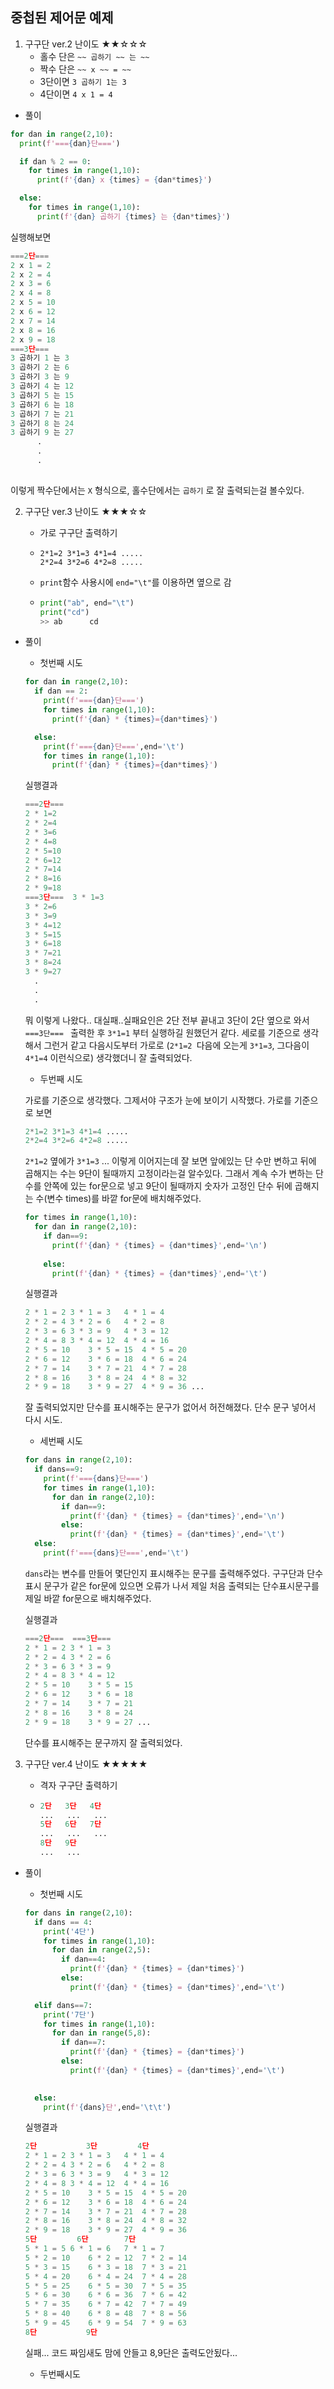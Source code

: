 ## 중첩된 제어문 예제
1. 구구단 ver.2 난이도 ★★☆☆☆
   - 홀수 단은 `~~ 곱하기 ~~ 는 ~~`
   - 짝수 단은 `~~ x ~~ = ~~`
   - 3단이면 `3 곱하기 1는 3`
   - 4단이면 `4 x 1 = 4`



+ 풀이

```python
for dan in range(2,10):
  print(f'==={dan}단===')

  if dan % 2 == 0:
    for times in range(1,10):
      print(f'{dan} x {times} = {dan*times}')

  else:
    for times in range(1,10):
      print(f'{dan} 곱하기 {times} 는 {dan*times}')
```

실행해보면 

```python
===2단===
2 x 1 = 2
2 x 2 = 4
2 x 3 = 6
2 x 4 = 8
2 x 5 = 10
2 x 6 = 12
2 x 7 = 14
2 x 8 = 16
2 x 9 = 18
===3단===
3 곱하기 1 는 3
3 곱하기 2 는 6
3 곱하기 3 는 9
3 곱하기 4 는 12
3 곱하기 5 는 15
3 곱하기 6 는 18
3 곱하기 7 는 21
3 곱하기 8 는 24
3 곱하기 9 는 27
      .
      .
      .
    
```



이렇게 짝수단에서는 `X` 형식으로, 홀수단에서는 `곱하기` 로 잘 출력되는걸 볼수있다.



2. 구구단 ver.3 난이도 ★★★☆☆

   - 가로 구구단 출력하기

   - ```
     2*1=2 3*1=3 4*1=4 .....
     2*2=4 3*2=6 4*2=8 .....
     ```

   - `print`함수 사용시에 `end="\t"`를 이용하면 옆으로 감

   - ```python
     print("ab", end="\t")
     print("cd")
     >> ab      cd
     ```



+ 풀이

  + 첫번째 시도

  ```python
  for dan in range(2,10):
    if dan == 2:
      print(f'==={dan}단===')
      for times in range(1,10):
        print(f'{dan} * {times}={dan*times}')
  
    else:
      print(f'==={dan}단===',end='\t')
      for times in range(1,10):
        print(f'{dan} * {times}={dan*times}')
  ```

  

  실행결과

  ```python
  ===2단===
  2 * 1=2
  2 * 2=4
  2 * 3=6
  2 * 4=8
  2 * 5=10
  2 * 6=12
  2 * 7=14
  2 * 8=16
  2 * 9=18
  ===3단===	3 * 1=3
  3 * 2=6
  3 * 3=9
  3 * 4=12
  3 * 5=15
  3 * 6=18
  3 * 7=21
  3 * 8=24
  3 * 9=27
    .
    .
    .
  ```

  뭐 이렇게 나왔다.. 대실패..실패요인은 2단 전부 끝내고 3단이 2단 옆으로 와서`===3단=== `  출력한 후 `3*1=1` 부터 실행하길 원했던거 같다. 세로를 기준으로 생각해서 그런거 같고 다음시도부터 가로로 (`2*1=2 `다음에 오는게 `3*1=3`, 그다음이 `4*1=4` 이런식으로) 생각했더니 잘 출력되었다. 

  

  + 두번째 시도

  가로를 기준으로 생각했다. 그제서야 구조가 눈에 보이기 시작했다. 가로를 기준으로 보면

  ```python
  2*1=2 3*1=3 4*1=4 .....
  2*2=4 3*2=6 4*2=8 .....
  ```

  `2*1=2` 옆에가 `3*1=3` ... 이렇게 이어지는데 잘 보면 앞에있는 단 수만 변하고 뒤에 곱해지는 수는 9단이 될때까지 고정이라는걸 알수있다. 그래서 계속 수가 변하는 단수를 안쪽에 있는 for문으로 넣고 9단이 될때까지 숫자가 고정인 단수 뒤에 곱해지는 수(변수 times)를 바깥 for문에 배치해주었다.

  ```python
  for times in range(1,10):
    for dan in range(2,10):
      if dan==9:
        print(f'{dan} * {times} = {dan*times}',end='\n')
    
      else:
        print(f'{dan} * {times} = {dan*times}',end='\t')
  ```

  

  실행결과

  ```python
  2 * 1 = 2	3 * 1 = 3	4 * 1 = 4
  2 * 2 = 4	3 * 2 = 6	4 * 2 = 8
  2 * 3 = 6	3 * 3 = 9	4 * 3 = 12
  2 * 4 = 8	3 * 4 = 12	4 * 4 = 16
  2 * 5 = 10	3 * 5 = 15	4 * 5 = 20
  2 * 6 = 12	3 * 6 = 18	4 * 6 = 24
  2 * 7 = 14	3 * 7 = 21	4 * 7 = 28
  2 * 8 = 16	3 * 8 = 24	4 * 8 = 32
  2 * 9 = 18	3 * 9 = 27	4 * 9 = 36 ...
  ```

  잘 출력되었지만 단수를 표시해주는 문구가 없어서 허전해졌다. 단수 문구 넣어서 다시 시도.

  

  + 세번째 시도

  ```python
  for dans in range(2,10):
    if dans==9:
      print(f'==={dans}단===')
      for times in range(1,10):
        for dan in range(2,10):
          if dan==9:
            print(f'{dan} * {times} = {dan*times}',end='\n')
          else:
            print(f'{dan} * {times} = {dan*times}',end='\t')
    else:
      print(f'==={dans}단===',end='\t')
  ```

  `dans`라는 변수를 만들어 몇단인지 표시해주는 문구를 출력해주었다. 구구단과 단수표시 문구가 같은 for문에 있으면 오류가 나서 제일 처음 출력되는 단수표시문구를 제일 바깥 for문으로 배치해주었다.

  

  실행결과

  ```python
  ===2단===	===3단===
  2 * 1 = 2	3 * 1 = 3
  2 * 2 = 4	3 * 2 = 6
  2 * 3 = 6	3 * 3 = 9
  2 * 4 = 8	3 * 4 = 12
  2 * 5 = 10	3 * 5 = 15
  2 * 6 = 12	3 * 6 = 18
  2 * 7 = 14	3 * 7 = 21
  2 * 8 = 16	3 * 8 = 24
  2 * 9 = 18	3 * 9 = 27 ...
  ```

  단수를 표시해주는 문구까지 잘 출력되었다.



3. 구구단 ver.4 난이도 ★★★★★

   - 격자 구구단 출력하기

   - ```python
     2단   3단   4단
     ...   ...   ...
     5단   6단   7단
     ...   ...   ...
     8단   9단
     ...   ...
     ```



+ 풀이

  + 첫번째 시도

  ```python
  for dans in range(2,10):
    if dans == 4:
      print('4단')
      for times in range(1,10):
        for dan in range(2,5):
          if dan==4:
            print(f'{dan} * {times} = {dan*times}')
          else:
            print(f'{dan} * {times} = {dan*times}',end='\t')
  
    elif dans==7:
      print('7단')
      for times in range(1,10):
        for dan in range(5,8):
          if dan==7:
            print(f'{dan} * {times} = {dan*times}')
          else:
            print(f'{dan} * {times} = {dan*times}',end='\t')
       
  
    else:
      print(f'{dans}단',end='\t\t')
  ```

  

  실행결과

  ```python
  2단		   3단		  4단
  2 * 1 = 2	3 * 1 = 3	4 * 1 = 4
  2 * 2 = 4	3 * 2 = 6	4 * 2 = 8
  2 * 3 = 6	3 * 3 = 9	4 * 3 = 12
  2 * 4 = 8	3 * 4 = 12	4 * 4 = 16
  2 * 5 = 10	3 * 5 = 15	4 * 5 = 20
  2 * 6 = 12	3 * 6 = 18	4 * 6 = 24
  2 * 7 = 14	3 * 7 = 21	4 * 7 = 28
  2 * 8 = 16	3 * 8 = 24	4 * 8 = 32
  2 * 9 = 18	3 * 9 = 27	4 * 9 = 36
  5단         6단   	   7단
  5 * 1 = 5	6 * 1 = 6	7 * 1 = 7
  5 * 2 = 10	6 * 2 = 12	7 * 2 = 14
  5 * 3 = 15	6 * 3 = 18	7 * 3 = 21
  5 * 4 = 20	6 * 4 = 24	7 * 4 = 28
  5 * 5 = 25	6 * 5 = 30	7 * 5 = 35
  5 * 6 = 30	6 * 6 = 36	7 * 6 = 42
  5 * 7 = 35	6 * 7 = 42	7 * 7 = 49
  5 * 8 = 40	6 * 8 = 48	7 * 8 = 56
  5 * 9 = 45	6 * 9 = 54	7 * 9 = 63
  8단		   9단	
  ```

  실패... 코드 짜임새도 맘에 안들고 8,9단은 출력도안됬다... 

  

  + 두번째시도







